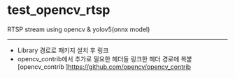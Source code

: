 # test_opencv_rtsp
RTSP stream using opencv &amp; yolov5(onnx model)

-------------------------------------------

- Library 경로로 패키지 설치 후 링크
- opencv_contrib에서 추가로 필요한 헤더들 링크한 헤더 경로에 복붙 
[opencv_contrib ]https://github.com/opencv/opencv_contrib
